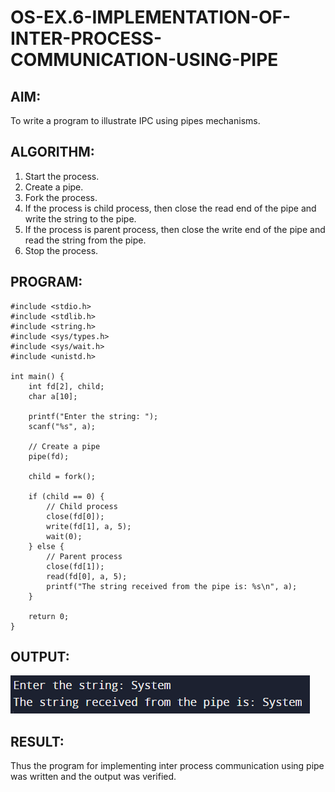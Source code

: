 # OS-EX.6-IMPLEMENTATION-OF-INTER-PROCESS-COMMUNICATION-USING-PIPE

## AIM:
To write a program to illustrate IPC using pipes mechanisms.
## ALGORITHM:

1.    Start the process.
2.    Create a pipe.
3.    Fork the process.
4.    If the process is child process, then close the read end of the pipe and write the string to the pipe.
5.    If the process is parent process, then close the write end of the pipe and read the string from the pipe.
6.    Stop the process.
## PROGRAM:
```
#include <stdio.h>
#include <stdlib.h>
#include <string.h>
#include <sys/types.h>
#include <sys/wait.h>
#include <unistd.h>

int main() {
    int fd[2], child;
    char a[10];

    printf("Enter the string: ");
    scanf("%s", a);

    // Create a pipe
    pipe(fd);

    child = fork();

    if (child == 0) {
        // Child process
        close(fd[0]);
        write(fd[1], a, 5);
        wait(0);
    } else {
        // Parent process
        close(fd[1]);
        read(fd[0], a, 5);
        printf("The string received from the pipe is: %s\n", a);
    }

    return 0;
}
```

## OUTPUT:
![output](system.png)

## RESULT:
Thus the program for implementing inter process communication using pipe was written and the output was verified.
